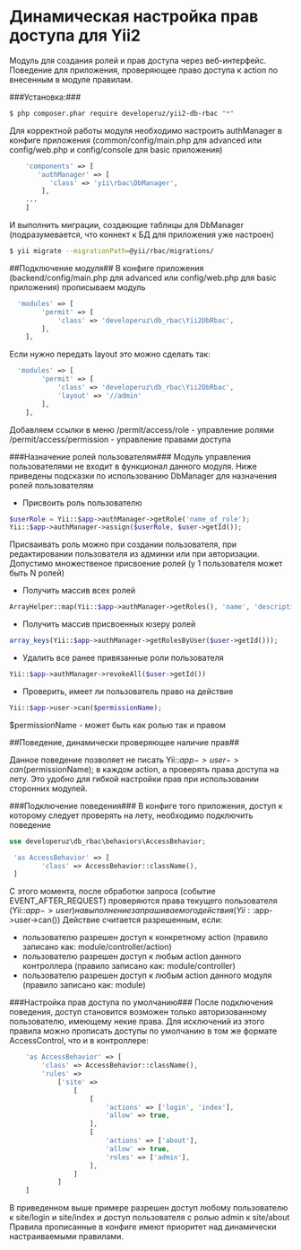 Динамическая настройка прав доступа для Yii2
============

Модуль для создания ролей и прав доступа через веб-интерфейс.
Поведение для приложения, проверяющее право доступа к action по внесенным в модуле правилам.

###Установка:###
```bash
$ php composer.phar require developeruz/yii2-db-rbac "*"
```

Для корректной работы модуля необходимо настроить authManager в конфиге приложения (common/config/main.php для advanced или config/web.php и config/console  для basic приложения)
```php
    'components' => [
       'authManager' => [
          'class' => 'yii\rbac\DbManager',
        ],
    ...
    ]
```

И выполнить миграции, создающие таблицы для DbManager (подразумевается, что коннект к БД для приложения уже настроен)
```bash
$ yii migrate --migrationPath=@yii/rbac/migrations/
```

##Подключение модуля##
В конфиге приложения (backend/config/main.php для advanced или config/web.php для basic приложения) прописываем модуль
```php
  'modules' => [
        'permit' => [
            'class' => 'developeruz\db_rbac\Yii2DbRbac',
        ],
    ],
```
Если нужно передать layout это можно сделать так:
```php
  'modules' => [
        'permit' => [
            'class' => 'developeruz\db_rbac\Yii2DbRbac',
            'layout' => '//admin'
        ],
    ],
```

Добавляем ссылки в меню
/permit/access/role - управление ролями
/permit/access/permission - управление правами доступа

###Назначение ролей пользователям###
Модуль управления пользователями не входит в функционал данного модуля.
Ниже приведены подсказки по использованию DbManager для назначения ролей пользователям

- Присвоить роль пользователю
```php
$userRole = Yii::$app->authManager->getRole('name_of_role');
Yii::$app->authManager->assign($userRole, $user->getId());
```
Присваивать роль можно при создании пользователя, при редактировании пользователя из админки или при авторизации.
Допустимо множественое присвоение ролей (у 1 пользователя может быть N ролей)

- Получить массив всех ролей
```php
ArrayHelper::map(Yii::$app->authManager->getRoles(), 'name', 'description');
```

- Получить массив присвоенных юзеру ролей
```php
array_keys(Yii::$app->authManager->getRolesByUser($user->getId()));
```

- Удалить все ранее привязанные роли пользователя
```php
Yii::$app->authManager->revokeAll($user->getId())
```

- Проверить, имеет ли пользователь право на действие
```php
Yii::$app->user->can($permissionName);
```
$permissionName - может быть как ролью так и правом

##Поведение, динамически проверяющее наличие прав##

Данное поведение позволяет не писать Yii::$app->user->can($permissionName); в каждом action, а проверять права доступа на лету.
Это удобно для гибкой настройки прав при использовании сторонних модулей.

###Подключение поведения###
В конфиге того приложения, доступ к которому следует проверять на лету, необходимо подключить поведение
```php
use developeruz\db_rbac\behaviors\AccessBehavior;

 'as AccessBehavior' => [
        'class' => AccessBehavior::className(),
 ]
```
С этого момента, после обработки запроса (событие EVENT_AFTER_REQUEST) проверяются права текущего пользователя (Yii::$app->user) на выполнение запрашиваемого действия (Yii::$app->user->can())
Действие считается разрешенным, если:
 - пользователю разрешен доступ к конкретному action (правило записано как: module/controller/action)
 - пользователю разрешен доступ к любым action данного контроллера (правило записано как: module/controller)
 - пользователю разрешен доступ к любым action данного модуля (правило записано как: module)

###Настройка прав доступа по умолчанию###
После подключения поведения, доступ становится возможен только авторизованному пользователю, имеющему некие права.
Для исключений из этого правила можно прописать доступы по умолчанию в том же формате AccessControl, что и в контроллере:
```php
    'as AccessBehavior' => [
        'class' => AccessBehavior::className(),
        'rules' =>
            ['site' =>
                [
                    [
                        'actions' => ['login', 'index'],
                        'allow' => true,
                    ],
                    [
                        'actions' => ['about'],
                        'allow' => true,
                        'roles' => ['admin'],
                    ],
                ]
            ]
    ]
```
В приведенном выше примере разрешен доступ любому пользователю к site/login и site/index и доступ пользователя с ролью admin к site/about
Правила прописанные в конфиге имеют приоритет над динамически настраиваемыми правилами.